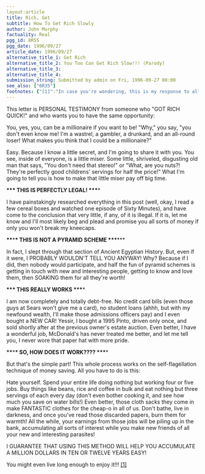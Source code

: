 ```yaml
---
layout:article
title: Rich, Get
subtitle: How To Get Rich Slowly
author: John Murphy
factuality: Real
pgg_id: 8R55
pgg_date: 1996/09/27
article_date: 1996/09/27
alternative_title_1: Get Rich
alternative_title_2: You Too Can Get Rich Slow!!! (Parody)
alternative_title_3: 
alternative_title_4: 
submission_string: Submitted by admin on Fri, 1996-09-27 00:00
see_also: ["6R35"]
footnotes: {"[1]":"In case you're wondering, this is my response to all those who insist on shoving their own get-rich-quick schemes in my mailbox and news reader. All I ask of those of you who enjoyed this little thing is to send it on every time a similar situation bugs you. Thanks!!"}
---
```

<div>
<p>This letter is PERSONAL TESTIMONY from someone who "GOT RICH QUICK!" and who wants you to have the same opportunity:</p>
<p>You, yes, you, can be a millionaire if you want to be! "Why," you say, "you don't even know me! I'm a wastrel, a gambler, a drunkard, and an all-round loser! What makes you think that I could be a millionaire?"</p>
<p>Easy. Because I know a little secret, and I'm going to share it with you. You see, inside of everyone, is a little miser. Some little, shriveled, disgusting old man that says, "You don't need that stereo!" or "What, are you nuts?! They're perfectly good childrens' servings for half the price!" What I'm going to tell you is how to make that little miser pay off big time.</p>
<p><strong>**</strong><strong>* THIS IS PERFECTLY LEGAL! *</strong><strong>**</strong>*</p>
<p>I have painstakingly researched everything in this post (well, okay, I read a few cereal boxes and watched one episode of Sixty Minutes), and have come to the conclusion that very little, if any, of it is illegal. If it is, let me know and I'll most likely beg and plead and promise you all sorts of money if only you won't break my kneecaps.</p>
<p><strong>**</strong>*<strong>* THIS IS NOT A PYRAMID SCHEME *</strong><strong>**</strong>***</p>
<p>In fact, I slept through that section of Ancient Egyptian History. But, even if it were, I PROBABLY WOULDN'T TELL YOU ANYWAY! Why? Because if I did, then nobody would participate, and half the fun of pyramid schemes is getting in touch with new and interesting people, getting to know and love them, then SOAKING them for all they're worth!</p>
<p><strong>**</strong><strong>* THIS REALLY WORKS *</strong><strong>**</strong>*</p>
<p>I am now completely and totally debt-free. No credit card bills (even those guys at Sears won't give me a card), no student loans (ahhh, but with my newfound wealth, I'll make those admissions officers pay) and I even bought a NEW CAR! Yessir, I bought a 1995 Pinto, driven only once, and sold shortly after at the previous owner's estate auction. Even better, I have a wonderful job, McDonald's has never treated me better, and let me tell you, I never wore that paper hat with more pride.</p>
<p><strong>**</strong>*<strong>* SO, HOW DOES IT WORK???? *</strong><strong>**</strong>*</p>
<p>But that's the simple part! This whole process works on the self-flagellation technique of money saving. All you have to do is this:</p>
<p>Hate yourself. Spend your entire life doing nothing but working four or five jobs. Buy things like beans, rice and coffee in bulk and eat nothing but three servings of each every day (don't even bother cooking it, and see how much you save on water bills!) Even better, those cloth sacks they come in make FANTASTIC clothes for the cheap-o in all of us. Don't bathe, live in darkness, and once you've read those discarded papers, burn them for warmth! All the while, your earnings from those jobs will be piling up in the bank, accumulating all sorts of interest while you make new friends of all your new and interesting parasites!</p>
<p>I GUARANTEE THAT USING THIS METHOD WILL HELP YOU ACCUMULATE A MILLION DOLLARS IN TEN OR TWELVE YEARS EASY!</p>
<p>You might even live long enough to enjoy it!!! <a href="#footnotes.1" class="footnote-link">[1]</a></p>
</div>
